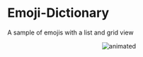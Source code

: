 # Emoji-Dictionary
A sample of emojis with a list and grid view


<p align="center">
  <img src="https://i.imgur.com/MjMuqGS.gif" alt="animated" />
</p>
